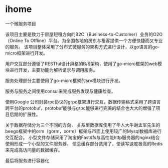 # ihome
一个微服务项目


该项目主要是致力于房屋短租方向的B2C（Business-to-Customer）业务的O2O（Online To Offline）平台。为全国各地的房东与租客提供一个方便快捷而又专业的服务。
该项目整体采用了分布式微服务的架构方式进行设计，以go语言的go-micro框架进行开发。

用户交互部分遵循了RESTful设计风格的B/S架构，使用了go-micro框架的web模块进行开发，主要功能为解析请求与调用服务。

服务处理部分主要使用了go-micro框架的srv模块进行开发。

服务与服务之间使用consul来完成服务发现与健康检查。

使用Google 公司封装rpc协议的grpc框架进行交互，数据传输格式采用了跨语言跨平台的protobuf，protobuf能够与grpc能够进行完美的结合也大大的增强了项目后期的扩展性。


关于数据存储分为三个不同的方向，
关系型数据库使用了华人大牛谢孟军先生的beego框架中的orm（gorm，xorm）框架与市面上使用较广的Mysql数据库进行交互配合。
小型文件存储采用了淘宝的Fastdfs与高性能http服务器的nginx结合使用形成一个小型的文件服务器。
信息缓存部分选用了，使读写速度极高的Redis来完成高访问量的数据缓存。


最后将服务进行容器化

